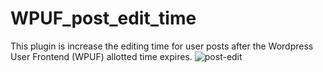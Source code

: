 # WPUF_post_edit_time
This plugin is increase the editing time for user posts after the Wordpress User Frontend (WPUF) allotted time expires.
![post-edit](https://github.com/user-attachments/assets/ad97091f-be29-4f3b-a713-07af857944d1)
